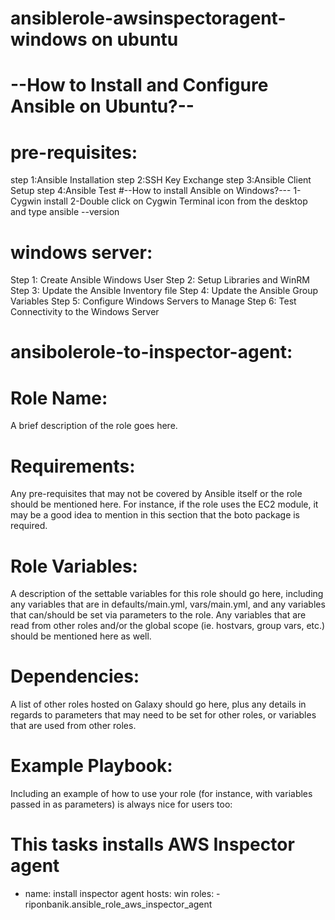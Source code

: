 # ansiblerole-awsinspectoragent-windows on ubuntu
# --How to Install and Configure Ansible on Ubuntu?--
# pre-requisites:
step 1:Ansible Installation
step 2:SSH Key Exchange
step 3:Ansible Client Setup
step 4:Ansible Test
#--How to install Ansible on Windows?---
1-Cygwin install
2-Double click on Cygwin Terminal icon from the desktop and type ansible --version
# windows server: 
  Step 1: Create Ansible Windows User
  Step 2: Setup Libraries and WinRM
  Step 3: Update the Ansible Inventory file
  Step 4: Update the Ansible Group Variables
  Step 5: Configure Windows Servers to Manage
  Step 6: Test Connectivity to the Windows Server
# ansibolerole-to-inspector-agent:
# Role Name:
A brief description of the role goes here.
# Requirements:
Any pre-requisites that may not be covered by Ansible itself or the role should be mentioned here. For instance, if the role uses the EC2 module, it may be a good idea to mention in this section that the boto package is required.
# Role Variables:
A description of the settable variables for this role should go here, including any variables that are in defaults/main.yml, vars/main.yml, and any variables that can/should be set via parameters to the role. Any variables that are read from other roles and/or the global scope (ie. hostvars, group vars, etc.) should be mentioned here as well.
# Dependencies:
A list of other roles hosted on Galaxy should go here, plus any details in regards to parameters that may need to be set for other roles, or variables that are used from other roles.
# Example Playbook:
Including an example of how to use your role (for instance, with variables passed in as parameters) is always nice for users too:
# This tasks installs AWS Inspector agent
- name: install inspector agent
  hosts: win
  roles: 
      - riponbanik.ansible_role_aws_inspector_agent 
